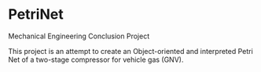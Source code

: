 # PetriNet
Mechanical Engineering Conclusion Project

This project is an attempt to create an Object-oriented and interpreted Petri Net of a two-stage compressor for vehicle gas (GNV).
